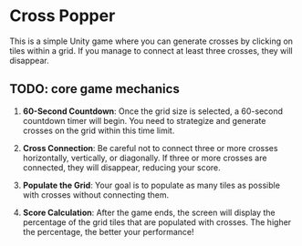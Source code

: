 # Cross Popper

This is a simple Unity game where you can generate crosses by clicking on tiles within a grid. 
If you manage to connect at least three crosses, they will disappear.

## TODO: core game mechanics 
1. **60-Second Countdown**: Once the grid size is selected, a 60-second countdown timer will begin. You need to strategize and generate crosses on the grid within this time limit.

2. **Cross Connection**: Be careful not to connect three or more crosses horizontally, vertically, or diagonally. If three or more crosses are connected, they will disappear, reducing your score.

3. **Populate the Grid**: Your goal is to populate as many tiles as possible with crosses without connecting them.

4. **Score Calculation**: After the game ends, the screen will display the percentage of the grid tiles that are populated with crosses. The higher the percentage, the better your performance!
